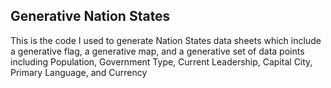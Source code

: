 ## Generative Nation States

This is the code I used to generate Nation States data sheets which include a generative flag, a generative map, and a generative set of data points including Population, Government Type, Current Leadership, Capital City, Primary Language, and Currency